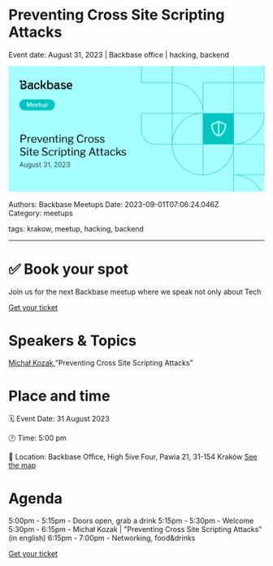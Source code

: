 # Preventing Cross Site Scripting Attacks

Event date: August 31, 2023 | Backbase office | hacking, backend

![](assets/placeholder.webp)

Authors: Backbase Meetups
Date: 2023-09-01T07:06:24.046Z  
Category: meetups

tags: krakow, meetup, hacking, backend
 
--- 

# ✅ Book your spot

Join us for the next Backbase meetup where we speak not only about Tech

[Get your ticket](https://www.meetup.com/backbase-meetups/)

# Speakers & Topics

[Michał Kozak ](https://www.linkedin.com/in/mkozak/)
"Preventing Cross Site Scripting Attacks"


# Place and time

🗓️ Event Date: 31 August 2023

🕑 Time: 5:00 pm

📍 Location: Backbase Office, High 5ive Four, Pawia 21, 31-154 Kraków
[See the map](https://maps.app.goo.gl/UWpwQ9zNaJBxPLEV9)

# Agenda

5:00pm - 5:15pm - Doors open, grab a drink
5:15pm - 5:30pm - Welcome
5:30pm - 6:15pm - Michał Kozak | "Preventing Cross Site Scripting Attacks" (in english)
6:15pm - 7:00pm - Networking, food&drinks

[Get your ticket](https://www.meetup.com/backbase-meetups/)

